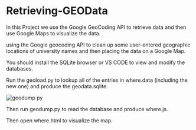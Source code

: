 # Retrieving-GEOData
In this Project we use the Google GeoCoding API to retrieve data and then use Google Maps to visualize the data.

using the Google geocoding API to clean up some user-entered geographic locations of university names and then placing the data on a Google Map.

You should install the SQLite browser or VS CODE to view and modify the databases.

Run the geoload.py to lookup all of the entries in where.data (including the new one) and produce the geodata.sqlite. 

![geodump py](https://user-images.githubusercontent.com/58246016/89280098-c4cc8480-d665-11ea-8ccb-1580a0342a5b.png)

Then run geodump.py to read the database and produce where.js. 


Then open where.html to visualize the map. 
